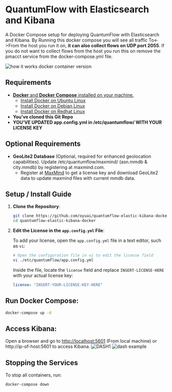 # QuantumFlow with Elasticsearch and Kibana
A Docker Compose setup for deploying QuantumFlow with Elasticsearch and Kibana.
By Running this docker compose you will see all traffic To<->From the host you run it on, **it can also collect flows on UDP port 2055**. If you do not want to collect flows from the host you run this on remove the pmacct service from the docker-compose.yml file.

![how it works docker container version](https://github.com/user-attachments/assets/39079e14-6745-4135-9fc5-b1fb5dab825c)

## Requirements
- [**Docker** and **Docker Compose** installed on your machine.](https://docs.docker.com/engine/install/)
    - [Install Docker on Ubuntu Linux](https://docs.docker.com/engine/install/ubuntu/)
    - [Install Docker on Debian Linux](https://docs.docker.com/engine/install/debian/)
    - [Install Docker on Redhat Linux](https://docs.docker.com/engine/install/rhel/)
- **You've cloned this Git Repo**
- **YOU'VE UPDATED app.config.yml in /etc/quantumflow/ WITH YOUR LICENSE KEY**

## Optional Requirements
- **GeoLite2 Database** (Optional, required for enhanced geolocation capabilities). Update /etc/quantumflow/maxmind/ (asn.mmdb & city.mmdb) by registering at maxmind.com.
  - Register at [MaxMind](https://www.maxmind.com) to get a license key and download GeoLite2 data to update maxmind files with current mmdb data.
  
## Setup / Install Guide

1. **Clone the Repository**:
   ```bash
   git clone https://github.com/oyuai/quantumflow-elastic-kibana-docker.git
   cd quantumflow-elastic-kibana-docker
2. **Edit the License in the `app.config.yml` File**:

   To add your license, open the `app.config.yml` file in a text editor, such as `vi`:

   ```bash
   # Open the configuration file in vi to edit the license field
   vi ./etc/quantumflow/app.config.yml
   ```
   
   Inside the file, locate the `license` field and replace `INSERT-LICENSE-HERE` with your actual license key:
   ```yaml
   license: "INSERT-YOUR-LICENSE-KEY-HERE"
   ```
## Run Docker Compose:

```bash
docker-compose up -d
```


## Access Kibana:
Open a browser and go to [http://localhost:5601](http://localhost:5601) (From local machine) or http://ip-of-host:5601 to access Kibana.
![DASH1](https://github.com/user-attachments/assets/e3587823-1a2e-4839-976c-5214629ddc93)
![dash example](https://github.com/user-attachments/assets/9c26248f-13d1-4f80-82f6-d4feae1a954b)
## Stopping the Services
To stop all containers, run:

```bash
docker-compose down
